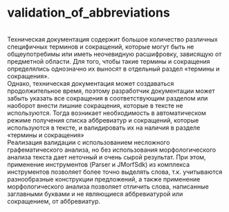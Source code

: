 # validation_of_abbreviations<br>
<br>
Техническая документация содержит большое количество различных специфичных терминов и сокращений, которые могут быть не общеупотребимы или иметь неочевидную расшифровку, зависящую от предметной области. Для того, чтобы такие термины и сокращения определялись однозначно их выносят в отдельный раздел «термины и сокращения». <br>
Однако, техническая документация может создаваться продолжительное время, поэтому разработчик документации может забыть указать все сокращения в соответствующим разделом или наоборот внести лишние сокращения, которые в тексте не используются. Тогда возникает необходимость в автоматическом режиме получения списка аббревиатур и сокращений, которые используются в тексте, и валидировать их на наличия в разделе «термины и сокращения»<br>
Реализация валидации с использованием несложного графематического анализа, но без использования морфологического анализа текста дает неточный и очень сырой результат. При этом, применение инструментов (Parser и JMorfSdk) из комплекса инструментов позволяет более точно выделять слова, т.к. учитываются разнообразные конструкции предложений, а также применение морфологического анализа позволяет отличить слова, написанные заглавными буквами и не являющиеся аббревиатурой или сокращением, от аббревиатур. 
